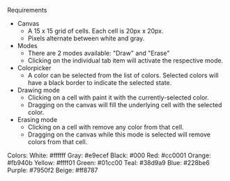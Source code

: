 Requirements
- Canvas
    - A 15 x 15 grid of cells. Each cell is 20px x 20px.
    - Pixels alternate between white and gray.
- Modes
    - There are 2 modes available: "Draw" and "Erase"
    - Clicking on the individual tab item will activate the respective mode.
- Colorpicker
    - A color can be selected from the list of colors. Selected colors will have a black border to indicate the selected state.
- Drawing mode
    - Clicking on a cell with paint it with the currently-selected color.
    - Dragging on the canvas will fill the underlying cell with the selected color.
- Erasing mode
    - Clicking on a cell with remove any color from that cell.
    - Dragging on the canvas while this mode is selected will remove colors from that cell.
    
<!-- 
  Assumptions made re: requirements ->
  - Going to assume that based on these requirements, the MVP for app is to (1) display a white/gray canvas to draw on, (2) click-to-draw, (3) pick color, (4) mode toggler and (5) click-to-erase
  - Going to leave the drag-to-draw functionality for later if time permits
  (this would be the moment to check in with interviewer for priorities alignment)

  Clarifications I could have asked ->
  - default state for canvas is white/gray patterned grid correct?
  - default mode is drawing mode?
  - what is the default selected color? let's assume Black
  - selecting a new color should not affect previously colored in cells correct?
  - mobile responsive? touch interactions?
  - scope questions -> undo / redo functionality, reset or clear all functionality, color palette popup (accepts user input)
  - canvas state persistence - should canvas state persist across page refreshes or is it okay for drawings to be lost when the user navigates away or refreshes the page?
  - should Erase mode have the option to reset the entire canvas?
  
  Edge cases to consider:
  - rapid interaction: How should the app handle very fast clicking or dragging that
might cause performance issues? -> debounce

  High Level Architecture:
  - page.tsx
    - state management for activeColor and mode will live here
  - components
    - Canvas -> props: gridWidth, gridHeight
    - Cell -> props: cellId, color
    - Toolbar
      - Color palette
      - Canvas mode toggle
  

  Test plan/cases:
  - Playwright could be used for end-to-end testing
  - what we want to test for:
    - the initial canvas state is a 15x15 grid of white/gray alternating pattern
    - mode switcher correctly works ie draws or erases
    - selecting a new color does not affect presently colored cells
-->


Colors:
White: #ffffff
Gray: #e9ecef
Black: #000
Red: #cc0001
Orange: #fb940b
Yellow: #ffff01
Green: #01cc00
Teal: #38d9a9
Blue: #228be6
Purple: #7950f2
Beige: #ff8787

<!-- 
Mock Interview Notes:
- do high level planning before jumping into code
- eg what my testing plan is, what components i would need, what state would live in which component
- explain why I'm doing things such as why a key is needed
- better AI prompting -> couldve asked for a more simplified output from the jump
- speak about core functionality, check in with interviewer  
-->

